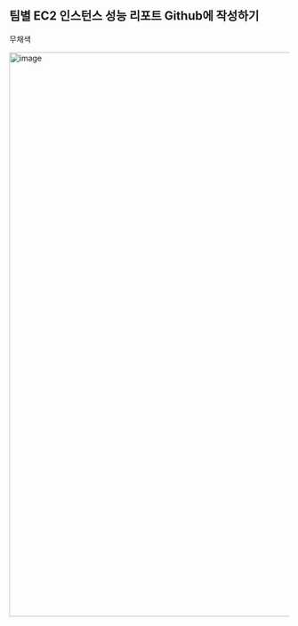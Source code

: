 팀별 EC2 인스턴스 성능 리포트 Github에 작성하기
----
무채색

<img width="1014" alt="image" src="https://github.com/user-attachments/assets/7d5b30bd-a6ba-4484-9c31-e3a84e0e4d27">
